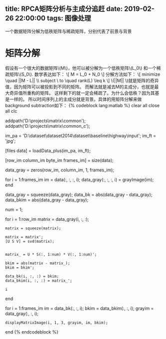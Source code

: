 title: RPCA矩阵分析与主成分追赶
date: 2019-02-26 22:00:00
tags: 图像处理
---
一个数据矩阵分解为低秩矩阵与稀疏矩阵，分别代表了前景与背景
<!--more-->

<script type="text/javascript" src="http://cdn.mathjax.org/mathjax/latest/MathJax.js?config=TeX-AMS-MML_HTMLorMML"></script>

# 矩阵分解
假设有一个很大的数据矩阵\\(M\\)，他可以被分解为一个低秩矩阵\\(L_0\\) 和一个稀疏矩阵\\(S_0\\).
数学表达如下：
\\[
M = L_0 + N_0
\\]
分解方法如下：
\\[
minimize \quad ||M - L|| \\\\
subject \ to \quad rank(L) \leq k
\\]
\\(||M|| \\)就是矩阵的奇异值，因为矩阵可以被投影到不同的矩阵。
而解法就是减去M的主成分，也就是最大奇异值所重构的矩阵。
这样剩下的就一定会稀疏了。为什么会低秩？因为其基是一样的。
所以时间序列上的主成分就是背景。具体的用矩阵分解来做background subtraction如下：
{% codeblock lang:matlab %}
clear all
close all
clc

addpath('D:\projects\matrix\common');
addpath('D:\projects\matrix\common_c');

im_pa = 'D:\dataset\dataset2014\dataset\baseline\highway\input';
im_ft = 'jpg';

[files data] = loadData_plus(im_pa, im_ft);

[row_im column_im byte_im frames_im] = size(data);

data_gray = zeros(row_im, column_im, 1, frames_im);

for i = 1:frames_im
    im = data(:, :, :, i);
    data_gray(:, :, :, i) = grayImage(im);
end


data_gray = squeeze(data_gray);
data_bk = abs(data_gray - data_gray);
data_bkim = abs(data_gray - data_gray);


num = 1;

for i = 1:row_im
    matrix = data_gray(i, :, :);

    matrix = squeeze(matrix);

    matrix = matrix';
    [U S V] = svd(matrix);


    matrix_ = U * S(:, 1:num) * V(:, 1:num)';

    bkim = abs(matrix - matrix_);
    bkim = bkim';

    data_bk(i, :, :) = bkim;
    data_bkim(i, :, :) = matrix_';

    i
end


for i = 1:frames_im
    im = data_bk(:, :, i);
    bkim = data_bkim(:, :, i);
    grayim = data_gray(:, :, i);

    displayMatrixImage(i, 1, 3, grayim, im, bkim);
end
{% endcodeblock %}



